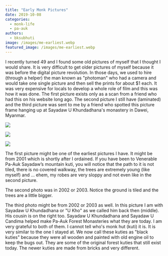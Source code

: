 ```yaml
---
title: "Early Monk Pictures"
date: 2019-10-08
categories: 
  - monk-life
  - pa-auk
authors: 
  - bksubhuti
image: /images/me-earliest.webp
featured_image: /images/me-earliest.webp
---
```


I recently turned 49 and I found some old pictures of myself that I thought I would share. It is very difficult to get older pictures of myself because it was before the digital picture revolution. In those days, we used to hire (through a helper) the man known as "photoman" who had a camera and would take one single picture and then sell the prints for about $1 each. It was very expensive for locals to develop a whole role of film and this was how it was done. The first picture exists only as a scan from a friend who had this on his website long ago. The second picture I still have (laminated) and the third picture was sent to me by a friend who spotted this picture frame hanging up at Sayadaw U Khundadhana's monastery in Dawei, Myanmar.

![](/images/me-earliest.webp)

![](/images/20130507_164503-e1570518818871-768x1024.webp)

![](/images/me-and-ukho-1024x768.webp)

The first picture might be one of the earliest pictures I have. It might be from 2001 which is shortly after I ordained. If you have been to Venerable Pa-Auk Sayadaw’s mountain kuti, you will notice that the path to it is not tiled, there is no covered walkway, the trees are extremely young (like myself) and … ehem, my robes are very sloppy and not even like in the second picture.

The second photo was in 2002 or 2003. Notice the ground is tiled and the trees are a little bigger.

The third photo might be from 2002 or 2003 as well. In this picture I am with Sayadaw U Khundadhana or "U Kho" as we called him back then (middle). His cousin is on the right too. Sayadaw U Khundadhana and Sayadaw U Candima helped make Pa-Auk Forest Monasteries what they are today. I am very grateful to both of them. I cannot tell who's monk hut (kuti) it is. It is very similar to the one I stayed at. We now call these kuties as "black kuties" because they were all wooden and painted with old engine oil to keep the bugs out. They are some of the original forest kuties that still exist today. The newer kuties are made from bricks and very different.